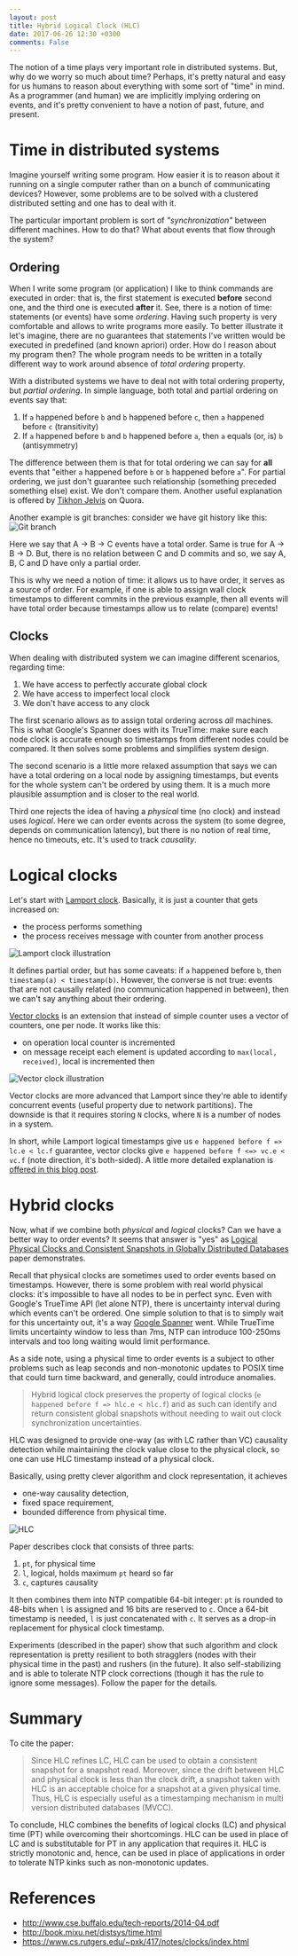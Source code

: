 ```yaml
---
layout: post
title: Hybrid Logical Clock (HLC)
date: 2017-06-26 12:30 +0300
comments: False
---
```


The notion of a time plays very important role in distributed systems. But, why do we worry so much about time? Perhaps, it's pretty natural and easy for us humans to reason about everything with some sort of "time" in mind. As a programmer (and human) we are implicitly implying ordering on events, and it's pretty convenient to have a notion of past, future, and present.

# Time in distributed systems

Imagine yourself writing some program. How easier it is to reason about it running on a single computer rather than on a bunch of communicating devices? However, some problems are to be solved with a clustered distributed setting and one has to deal with it.

The particular important problem is sort of _"synchronization"_ between different machines. How to do that? What about events that flow through the system?

## Ordering

When I write some program (or application) I like to think commands are executed in order: that is, the first statement is executed **before** second one, and the third one is executed **after** it. See, there is a notion of time: statements (or events) have some _ordering_. Having such property is very comfortable and allows to write programs more easily. To better illustrate it let's imagine, there are no guarantees that statements I've written would be executed in predefined (and known apriori) order. How do I reason about my program then? The whole program needs to be written in a totally different way to work around absence of _total ordering_ property.

With a distributed systems we have to deal not with total ordering property, but _partial ordering_. In simple language, both total and partial ordering on events say that:
 1. If `a` happened before `b` and `b` happened before `c`, then `a` happened before `c` (transitivity)
 1. If `a` happened before `b` and `b` happened before `a`, then `a` equals (or, is) `b` (antisymmetry)

The difference between them is that for total ordering we can say for **all** events that "either `a` happened before `b` or `b` happened before `a`". For partial ordering, we just don't guarantee such relationship (something preceded something else) exist. We don't compare them. Another useful explanation is offered by [Tikhon Jelvis](https://www.quora.com/How-can-you-explain-partial-order-and-total-order-in-simple-terms) on Quora.

Another example is git branches: consider we have git history like this:
![Git branch]({{site.url}}/assets/hlc/git_branch.png)

Here we say that A -> B -> C events have a total order. Same is true for A -> B -> D. But, there is no relation between C and D commits and so, we say A, B, C and D have only a partial order.

This is why we need a notion of time: it allows us to have order, it serves as a source of order. For example, if one is able to assign wall clock timestamps to different commits in the previous example, then all events will have total order because timestamps allow us to relate (compare) events!

## Clocks

When dealing with distributed system we can imagine different scenarios, regarding time:
 1. We have access to perfectly accurate global clock
 1. We have access to imperfect local clock
 1. We don't have access to any clock

The first scenario allows as to assign total ordering across _all_ machines. This is what Google's Spanner does with its TrueTime: make sure each node clock is accurate enough so timestamps from different nodes could be compared. It then solves some problems and simplifies system design.

The second scenario is a little more relaxed assumption that says we can have a total ordering on a local node by assigning timestamps, but events for the whole system can't be ordered by using them. It is a much more plausible assumption and is closer to the real world.

Third one rejects the idea of having a _physical_ time (no clock) and instead uses _logical_. Here we can order events across the system (to some degree, depends on communication latency), but there is no notion of real time, hence no timeouts, etc. It's used to track _causality_.

# Logical clocks

Let's start with [Lamport clock](https://en.wikipedia.org/wiki/Lamport_timestamps). Basically, it is just a counter that gets increased on:
 * the process performs something
 * the process receives message with counter from another process

![Lamport clock illustration](https://www.cs.rutgers.edu/~pxk/417/notes/clocks/images/clocks-lamport.png)

It defines partial order, but has some caveats: if `a` happened before `b`, then `timestamp(a) < timestamp(b)`. However, the converse is not true: events that are not causally related (no communication happened in between), then we can't say anything about their ordering.

[Vector clocks](https://en.wikipedia.org/wiki/Vector_clock) is an extension that instead of simple counter uses a vector of counters, one per node. It works like this:
 * on operation local counter is incremented
 * on message receipt each element is updated according to `max(local, received)`, local is incremented then

![Vector clock illustration](https://www.cs.rutgers.edu/~pxk/rutgers/notes/clocks/images/clocks-vector.png)

Vector clocks are more advanced that Lamport since they're able to identify concurrent events (useful property due to network partitions). The downside is that it requires storing `N` clocks, where `N` is a number of nodes in a system.

In short, while Lamport logical timestamps give us `e happened before f => lc.e < lc.f` guarantee, vector clocks give `e happened before f <=> vc.e < vc.f` (note direction, it's both-sided). A little more detailed explanation is [offered in this blog post](https://8thlight.com/blog/rylan-dirksen/2013/10/04/synchronization-in-a-distributed-system.html).

# Hybrid clocks

Now, what if we combine both _physical_ and _logical_ clocks? Can we have a better way to order events? It seems that answer is "yes" as [Logical Physical Clocks and Consistent Snapshots in Globally Distributed Databases](http://www.cse.buffalo.edu/tech-reports/2014-04.pdf) paper demonstrates.

Recall that physical clocks are sometimes used to order events based on timestamps. However, there is some problem with real world physical clocks: it's impossible to have all nodes to be in perfect sync. Even with Google's TrueTime API (let alone NTP), there is uncertainty interval during which events can't be ordered. One simple solution to that is to simply wait for this uncertainty out, it's a way [Google Spanner](https://en.wikipedia.org/wiki/Spanner_(database)) went. While TrueTime limits uncertainty window to less than 7ms, NTP can introduce 100-250ms intervals and too long waiting would limit performance.

As a side note, using a physical time to order events is a subject to other problems such as leap seconds and non-monotonic updates to POSIX time that could turn time backward, and generally, could introduce anomalies.

> Hybrid logical clock preserves the property of logical clocks (`e happened before f => hlc.e < hlc.f`) and as such can identify and return consistent global snapshots without needing to wait out clock synchronization uncertainties.

HLC was designed to provide one-way (as with LC rather than VC) causality detection while maintaining the clock value close to the physical clock, so one can use HLC timestamp instead of a physical clock.

Basically, using pretty clever algorithm and clock representation, it achieves
 * one-way causality detection,
 * fixed space requirement,
 * bounded difference from physical time.

![HLC]({{site.url}}/assets/hlc/2017-06-26-110414_405x310_scrot.png)

Paper describes clock that consists of three parts:
 1. `pt`, for physical time
 1. `l`, logical, holds maximum `pt` heard so far
 1. `c`, captures causality

It then combines them into NTP compatible 64-bit integer: `pt` is rounded to 48-bits when `l` is assigned and 16 bits are reserved to `c`. Once a 64-bit timestamp is needed, `l` is just concatenated with `c`. It serves as a drop-in replacement for physical clock timestamp.

Experiments (described in the paper) show that such algorithm and clock representation is pretty resilient to both stragglers (nodes with their physical time in the past) and rushers (in the future). It also self-stabilizing and is able to tolerate NTP clock corrections (though it has the rule to ignore some messages). Follow the paper for the details.

# Summary

To cite the paper:
> Since HLC refines LC, HLC can be used to obtain a consistent snapshot for a snapshot read. Moreover, since the drift between HLC and physical clock is less than the clock drift, a snapshot taken with HLC is an acceptable choice for a snapshot at a given physical time. Thus, HLC is especially useful as a timestamping mechanism in multi version distributed databases (MVCC).

To conclude, HLC combines the benefits of logical clocks (LC) and physical time (PT) while overcoming their shortcomings. HLC can be used in place of LC and is substitutable for PT in any application that requires it. HLC is strictly monotonic and, hence, can be used in place of applications in order to tolerate NTP kinks such as non-monotonic updates.

# References

 * <http://www.cse.buffalo.edu/tech-reports/2014-04.pdf>
 * <http://book.mixu.net/distsys/time.html>
 * <https://www.cs.rutgers.edu/~pxk/417/notes/clocks/index.html>


